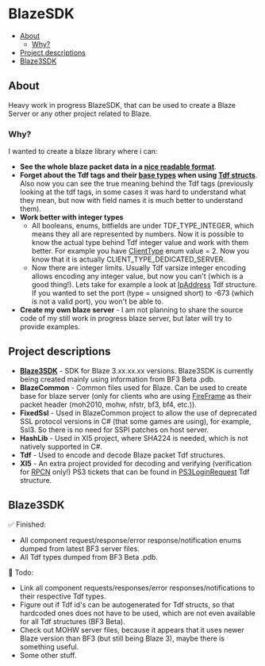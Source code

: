 BlazeSDK
========
* [About](#about)
  - [Why?](#why)
* [Project descriptions](#project-descriptions)
* [Blaze3SDK](#blaze3sdk)

## About
Heavy work in progress BlazeSDK, that can be used to create a Blaze Server or any other project related to Blaze.
### Why?
I wanted to create a blaze library where i can:
  *  __See the whole blaze packet data in a [nice readable format](https://user-images.githubusercontent.com/76944477/229182210-f11edb3d-87b8-4f98-8a52-a08b36df6287.png)__.
  *  __Forget about the Tdf tags and their [base types](Tdf/TdfBaseType.cs) when using [Tdf structs](https://user-images.githubusercontent.com/76944477/229182379-994242b9-f9e3-4604-8c82-8b274dc3fe10.png)__. Also now you can see the true meaning behind the Tdf tags (previously looking at the tdf tags, in some cases it was hard to understand what they mean, but now with field names it is much better to understand them).
  *  __Work better with integer types__
      - All booleans, enums, bitfields are under TDF_TYPE_INTEGER, which means they all are represented by numbers. Now it is possible to know the actual type behind Tdf integer value and work with them better. For example you have [ClientType](Blaze3SDK/Blaze/ClientType.cs) enum value = 2. Now you know that it is actually CLIENT_TYPE_DEDICATED_SERVER.
      - Now there are integer limits. Usually Tdf varsize integer encoding allows encoding any integer value, but now you can't (which is a good thing!). Lets take for example a look at [IpAddress](Blaze3SDK/Blaze/IpAddress.cs) Tdf structure. If you wanted to set the port (type = unsigned short) to -673 (which is not a valid port), you won't be able to.
  * __Create my own blaze server__ - I am not planning to share the source code of my still work in progress blaze server, but later will try to provide examples.

## Project descriptions
  * __[Blaze3SDK](#blaze3sdk)__ - SDK for Blaze 3.xx.xx.xx versions. Blaze3SDK is currently being created mainly using information from BF3 Beta .pdb.
  * __BlazeCommon__ - Common files used for Blaze. Can be used to create base for blaze server (only for clients who are using [FireFrame](BlazeCommon/FireFrame.cs) as their packet header (moh2010, mohw, nfstr, bf3, bf4, etc.)).
  * __FixedSsl__ - Used in BlazeCommon project to allow the use of deprecated SSL protocol versions in C# (that some games are using), for example, Ssl3. So there is no need for SSPI patches on host server.
  * __HashLib__ - Used in XI5 project, where SHA224 is needed, which is not natively supported in C#.
  * __Tdf__ - Used to encode and decode Blaze packet Tdf structures.
  * __XI5__ - An extra project provided for decoding and verifying (verification for [RPCN](https://github.com/RipleyTom/rpcn) only!) PS3 tickets that can be found in [PS3LoginRequest](Blaze3SDK/Blaze/Authentication/PS3LoginRequest.cs) Tdf structure.

## Blaze3SDK
:white_check_mark: Finished:
  * All component request/response/error response/notification enums dumped from latest BF3 server files. 
  * All Tdf types dumped from BF3 Beta .pdb.

:wrench: Todo:
  * Link all component requests/responses/error responses/notifications to their respective Tdf types.
  * Figure out if Tdf id's can be autogenerated for Tdf structs, so that hardcoded ones does not have to be used, which are not even available for all Tdf structures (BF3 Beta).
  * Check out MOHW server files, because it appears that it uses newer Blaze version than BF3 (but still being Blaze 3), maybe there is something useful.
  * Some other stuff.
